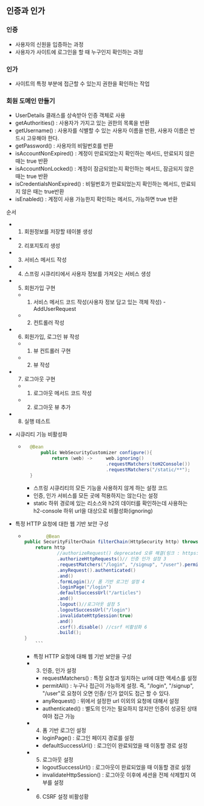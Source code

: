 ## 인증과 인가

### 인증

- 사용자의 신원을 입증하는 과정
- 사용자가 사이트에 로그인을 할 때 누구인지 확인하는 과정

### 인가

- 사이트의 특정 부분에 접근할 수 있는지 권한을 확인하는 작업

### 회원 도메인 만들기

- UserDetails 클래스를 상속받아 인증 객체로 사용
- getAuthorities() : 사용자가 가지고 있는 권한의 목록을 반환
- getUsername() : 사용자를 식별할 수 있는 사용자 이름을 반환, 사용자 이름은 반드시 고유해야 한다.
- getPassword() : 사용자의 비밀번호를 반환
- isAccountNonExpired() : 계정이 만료되었는지 확인하는 메서드, 만료되지 않은 때는 true 반환
- isAccountNonLocked() : 계정이 잠금되었는지 확인하는 메서드, 잠금되지 않은 때는 true 반환
- isCredentialsNonExpired() : 비밀번호가 만료되었는지 확인하는 메서드, 만료되지 않은 때는 true반환
- isEnabled() : 계정이 사용 가능한지 확인하는 메서드, 가능하면 true 반환

순서

- 1. 회원정보를 저장할 테이블 생성
- 2. 리포지토리 생성
- 3. 서비스 메서드 작성
- 4. 스프링 시큐리티에서 사용자 정보를 가져오는 서비스 생성
- 5. 회원가입 구현
  - 1. 서비스 메서드 코드 작성(사용자 정보 담고 있는 객체 작성) - AddUserRequest
  - 2. 컨트롤러 작성
- 6. 회원가입, 로그인 뷰 작성
  - 1. 뷰 컨트롤러 구현
  - 2. 뷰 작성
- 7. 로그아웃 구현
  - 1. 로그아웃 메서드 코드 작성
  - 2. 로그아웃 뷰 추가
- 8. 실행 테스트

- 시큐리티 기능 비활성화

  - ```java
      @Bean
          public WebSecurityCustomizer configure(){
              return (web) ->     web.ignoring()
                                  .requestMatchers(toH2Console())
                                  .requestMatchers("/static/**");
      }
    ```
    - 스프링 시큐리티의 모든 기능을 사용하지 않게 하는 설정 코드
    - 인증, 인가 서비스를 모든 곳에 적용하지는 않는다는 설정
    - static 하위 경로에 있는 리소스와 h2의 데이터를 확인하는데 사용하는 h2-console 하위 url을 대상으로 비활성화(ignoring)

- 특정 HTTP 요청에 대한 웹 기반 보안 구성
  - ````java
            @Bean
    public SecurityFilterChain filterChain(HttpSecurity http) throws Exception {
        return http
                //authorizeRequest() deprecated 오류 해결(링크 : https://sennieworld.tistory.com/109)
                .authorizeHttpRequests()// 인증 인가 설정 3
                .requestMatchers("/login", "/signup", "/user").permitAll()
                .anyRequest().authenticated()
                .and()
                .formLogin()// 폼 기반 로그인 설정 4
                .loginPage("/login")
                .defaultSuccessUrl("/articles")
                .and()
                .logout()//로그아웃 설정 5
                .logoutSuccessUrl("/login")
                .invalidateHttpSession(true)
                .and()
                .csrf().disable() //csrf 비활성화 6
                .build();
    }
        ```
    ````
    - 특정 HTTP 요청에 대해 웹 기반 보안을 구성
    - 3. 인증, 인가 설정
      - requestMatchers() : 특정 요청과 일치하는 url에 대한 액세스를 설정
      - permitAll() : 누구나 접근이 가능하게 설정. 즉, "/login", "/signup", "/user"로 요청이 오면 인증/ 인가 없이도 접근 할 수 있다.
      - anyRequest() : 위에서 설정한 url 이외의 요청에 대해서 설정
      - authenticated() : 별도의 인가는 필요하지 않지만 인증이 성공된 상태여야 접근 가능
    - 4. 폼 기반 로그인 설정
      - loginPage() : 로그인 페이지 경로를 설정
      - defaultSuccessUrl() : 로그인이 완료되었을 때 이동할 경로 설정
    - 5. 로그아웃 설정
      - logoutSuccessUrl() : 로그아웃이 완료되었을 때 이동할 경로 설정
      - invalidateHttpSession() : 로그아웃 이후에 세션을 전체 삭제할지 여부를 설정
    - 6. CSRF 설정 비활성황
